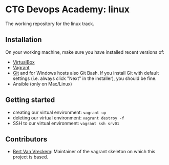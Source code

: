 # CTG Devops Academy: linux

The working repository for the linux track.

## Installation

On your working machine, make sure you have installed recent versions of:

- [VirtualBox](https://virtualbox.org/)
- [Vagrant](https://vagrantup.com/)
- [Git](https://git-scm.com/) and for Windows hosts also Git Bash. If you install Git with default settings (i.e. always click "Next" in the installer), you should be fine.
- Ansible (only on Mac/Linux)

## Getting started

- creating our virtual environment: `vagrant up`
- deleting our virtual environment: `vagrant destroy -f`
- SSH to our virtual environment: `vagrant ssh srv01`

## Contributors

- [Bert Van Vreckem](https://github.com/bertvv/): Maintainer of the vagrant skeleton on which this project is based.
